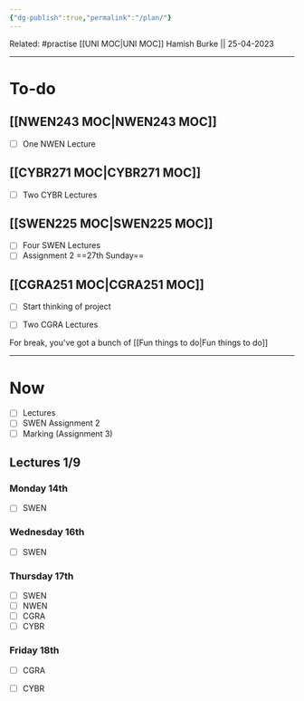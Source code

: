 ```yaml
---
{"dg-publish":true,"permalink":"/plan/"}
---
```


Related: #practise 
[[UNI MOC\|UNI MOC]]
Hamish Burke || 25-04-2023
***

# To-do

## [[NWEN243 MOC\|NWEN243 MOC]]

- [ ] One NWEN Lecture

## [[CYBR271 MOC\|CYBR271 MOC]]

- [ ] Two CYBR Lectures

## [[SWEN225 MOC\|SWEN225 MOC]]

- [ ] Four SWEN Lectures
- [ ] Assignment 2 ==27th Sunday==

## [[CGRA251 MOC\|CGRA251 MOC]]

- [ ] Start thinking of project
- [ ] Two CGRA Lectures


For break, you've got a bunch of [[Fun things to do\|Fun things to do]]

***

# Now

- [ ] Lectures
- [ ] SWEN Assignment 2
- [ ] Marking (Assignment 3)

## Lectures 1/9

### Monday 14th

- [ ] SWEN

### Wednesday 16th

- [ ] SWEN

### Thursday 17th

- [ ] SWEN
- [ ] NWEN
- [ ] CGRA
- [ ] CYBR

### Friday 18th

- [ ] CGRA
- [ ] CYBR

